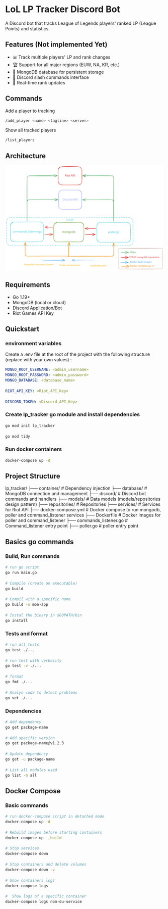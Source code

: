 # LoL LP Tracker Discord Bot

A Discord bot that tracks League of Legends players' ranked LP (League Points) and statistics.

## Features (Not implemented Yet)

- 📊 Track multiple players' LP and rank changes
- 🏆 Support for all major regions (EUW, NA, KR, etc.)
- 💾 MongoDB database for persistent storage
- 🤖 Discord slash commands interface
- 🔄 Real-time rank updates

## Commands
Add a player to tracking
```bash
/add_player <name> <tagline> <server>
```
Show all tracked players
```bash
/list_players
```

## Architecture

![Architecure](excalidraws/architecture.svg)

## Requirements

- Go 1.19+
- MongoDB (local or cloud)
- Discord Application/Bot
- Riot Games API Key

## Quickstart

### environment variables

Create a .env file at the root of the project with the following structure (replace with your own values) :

```yaml
MONGO_ROOT_USERNAME: <admin_username>
MONGO_ROOT_PASSWORD: <admin_password>
MONGO_DATABASE: <database_name>

RIOT_API_KEY: <Riot_API_Key>

DISCORD_TOKEN: <Discord_API_Key>
```

### Create lp_tracker go module and install dependencies

```bash
go mod init lp_tracker

go mod tidy
```

### Run docker containers

```bash
docker-compose up -d
```

## Project Structure

lp_tracker/
├── container/           # Dependency injection
├── database/            # MongoDB connection and management
├── discord/             # Discord bot commands and handlers
├── models/              # Data models (models/repositories design pattern)
├── repositories/        # Repositories
├── services/            # Services for Riot API
├── docker-compose.yml   # Docker compose to run mongodb, poller and command_listener services
├── Dockerfile           # Docker Images for poller and command_listener
├── commands_listener.go # Command_listener entry point
├── poller.go            # poller entry point

## Basics go commands

### Build, Run commands

```bash
# run go script
go run main.go

# Compile (create an executable)
go build

# Compil with a specific name
go build -o mon-app

# Instal the binary in $GOPATH/bin
go install
```

### Tests and format

```bash
# run all tests
go test ./...

# run test with verbosity
go test -v ./...

# format
go fmt ./...

# Analys code to detect problems
go vet ./...
```

### Dependencies

```bash
# Add dependency
go get package-name

# Add specific version
go get package-name@v1.2.3

# Update dependency
go get -u package-name

# List all modules used
go list -m all
```

## Docker Compose

### Basic commands

```bash
# run docker-compose script in detached mode
docker-compose up -d

# Rebuild images before starting containers
docker-compose up --build

# Stop services
docker-compose down

# Stop containers and delete volumes
docker-compose down -v

# Show containers logs
docker-compose logs

#  Show logs of a specific container
docker-compose logs nom-du-service
```
